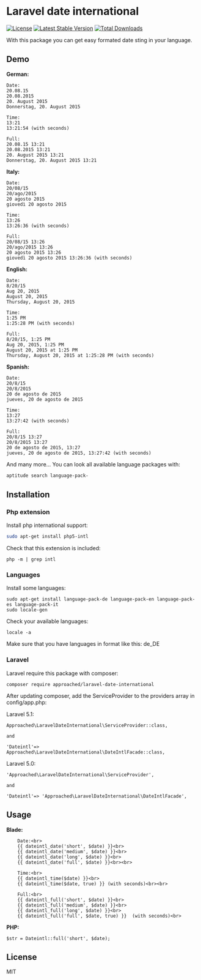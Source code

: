 # Laravel date international

[![License](https://poser.pugx.org/approached/laravel-date-international/license)](https://packagist.org/packages/approached/laravel-date-international)
[![Latest Stable Version](https://poser.pugx.org/approached/laravel-date-international/v/stable)](https://packagist.org/packages/approached/laravel-date-international)
[![Total Downloads](https://poser.pugx.org/approached/laravel-date-international/downloads)](https://packagist.org/packages/approached/laravel-date-international)

With this package you can get easy formated date sting in your language.

## Demo

**German:**
```
Date:
20.08.15
20.08.2015
20. August 2015
Donnerstag, 20. August 2015

Time:
13:21
13:21:54 (with seconds)

Full:
20.08.15 13:21
20.08.2015 13:21
20. August 2015 13:21
Donnerstag, 20. August 2015 13:21
```

**Italy:**
```
Date:
20/08/15
20/ago/2015
20 agosto 2015
giovedì 20 agosto 2015

Time:
13:26
13:26:36 (with seconds)

Full:
20/08/15 13:26
20/ago/2015 13:26
20 agosto 2015 13:26
giovedì 20 agosto 2015 13:26:36 (with seconds)
```

**English:**
```
Date:
8/20/15
Aug 20, 2015
August 20, 2015
Thursday, August 20, 2015

Time:
1:25 PM
1:25:28 PM (with seconds)

Full:
8/20/15, 1:25 PM
Aug 20, 2015, 1:25 PM
August 20, 2015 at 1:25 PM
Thursday, August 20, 2015 at 1:25:28 PM (with seconds)
```

**Spanish:**
```
Date:
20/8/15
20/8/2015
20 de agosto de 2015
jueves, 20 de agosto de 2015

Time:
13:27
13:27:42 (with seconds)

Full:
20/8/15 13:27
20/8/2015 13:27
20 de agosto de 2015, 13:27
jueves, 20 de agosto de 2015, 13:27:42 (with seconds)
```

And many more... 
You can look all available language packages with:
```bash
aptitude search language-pack-
```

## Installation

### Php extension

Install php international support:
```bash
sudo apt-get install php5-intl 
```
Check that this extension is included:
```
php -m | grep intl
```

### Languages
Install some languages:
```
sudo apt-get install language-pack-de language-pack-en language-pack-es language-pack-it
sudo locale-gen
```

Check your available languages:
```
locale -a
```
Make sure that you have languages in format like this: de_DE

### Laravel

Laravel require this package with composer:
```
composer require approached/laravel-date-international
```

After updating composer, add the ServiceProvider to the providers array in config/app.php:

Laravel 5.1:
```
Approached\LaravelDateInternational\ServiceProvider::class,

and

'Dateintl'=> Approached\LaravelDateInternational\DateIntlFacade::class,
```
Laravel 5.0:
```
'Approached\LaravelDateInternational\ServiceProvider',

and

'Dateintl'=> 'Approached\LaravelDateInternational\DateIntlFacade',
```

## Usage

**Blade:**
```
    Date:<br>
    {{ dateintl_date('short', $date) }}<br>
    {{ dateintl_date('medium', $date) }}<br>
    {{ dateintl_date('long', $date) }}<br>
    {{ dateintl_date('full', $date) }}<br><br>

    Time:<br>
    {{ dateintl_time($date) }}<br>
    {{ dateintl_time($date, true) }} (with seconds)<br><br>

    Full:<br>
    {{ dateintl_full('short', $date) }}<br>
    {{ dateintl_full('medium', $date) }}<br>
    {{ dateintl_full('long', $date) }}<br>
    {{ dateintl_full('full', $date, true) }}  (with seconds)<br>
```

**PHP:**
```
$str = Dateintl::full('short', $date);
```

## License
MIT
